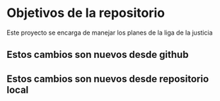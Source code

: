 # Objetivos de la repositorio

Este proyecto se encarga de manejar los planes de la liga de la justicia


## Estos cambios son nuevos desde github
## Estos cambios son nuevos desde repositorio local
